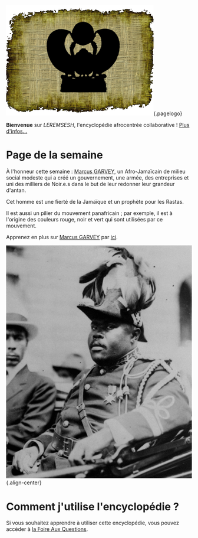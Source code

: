 <!-- TITLE: Page d'acceuil -->

![Logo Leremsesh Com](/uploads/logo/logo-leremsesh-com.png "Logo de LEREMSESH"){.pagelogo}

**Bienvenue** sur *LEREMSESH*, l'encyclopédie afrocentrée collaborative !
[Plus d'infos…](/leremsesh/presentation-de-leremsesh)

# Page de la semaine
À l'honneur cette semaine : [Marcus GARVEY](/personnalite/homme/polymathe/caraibes/midi/colonie/xamayca/marcus-gavey), un Afro-Jamaïcain de milieu social modeste qui a créé un gouvernement, une armée, des entreprises et uni des milliers de Noir.e.s dans le but de leur redonner leur grandeur d'antan.

Cet homme est une fierté de la Jamaïque et un prophète pour les Rastas.

Il est aussi un pilier du mouvement panafricain ; par exemple, il est à l'origine des couleurs rouge, noir et vert qui sont utilisées par ce mouvement.

Apprenez en plus sur [Marcus GARVEY](/personnalite/homme/polymathe/caraibes/midi/colonie/xamayca/marcus-gavey) par [ici](/personnalite/homme/polymathe/caraibes/midi/colonie/xamayca/marcus-gavey).

![Marcus Garvey March 1922](/uploads/personnalite/marcus-garvey-march-1922.png "Marcus Garvey dans sa tenue d'apparait − 1922"){.align-center}

# Comment j'utilise l'encyclopédie ?
Si vous souhaitez apprendre à utiliser cette encyclopédie, vous pouvez accéder à [la Foire Aux Questions](/leremsesh/faq).
